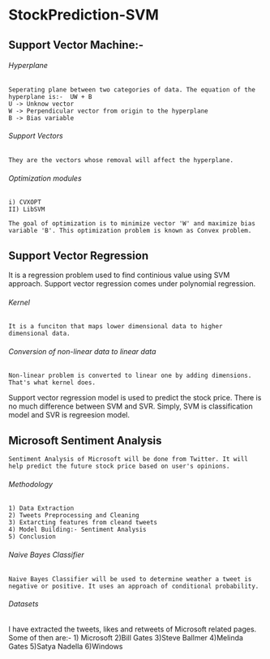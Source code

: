 # StockPrediction-SVM

## Support Vector Machine:-

###### Hyperplane
    Seperating plane between two categories of data. The equation of the hyperplane is:-  UW + B
    U -> Unknow vector
    W -> Perpendicular vector from origin to the hyperplane
    B -> Bias variable
    
###### Support Vectors
    They are the vectors whose removal will affect the hyperplane.
    
###### Optimization modules
    i) CVXOPT
    II) LibSVM
    
    The goal of optimization is to minimize vector 'W' and maximize bias variable 'B'. This optimization problem is known as Convex problem.
    
## Support Vector Regression

It is a regression problem used to find continious value using SVM approach. Support vector regression comes under polynomial regression. 

###### Kernel
    It is a funciton that maps lower dimensional data to higher dimensional data.
    
###### Conversion of non-linear data to linear data
    Non-linear problem is converted to linear one by adding dimensions. That's what kernel does. 
    
Support vector regression model is used to predict the stock price. There is no much difference between SVM and SVR. Simply, SVM is classification model and SVR is regreesion model. 

## Microsoft Sentiment Analysis
    Sentiment Analysis of Microsoft will be done from Twitter. It will help predict the future stock price based on user's opinions.
    
###### Methodology
    1) Data Extraction
    2) Tweets Preprocessing and Cleaning
    3) Extarcting features from cleand tweets
    4) Model Building:- Sentiment Analysis
    5) Conclusion

###### Naive Bayes Classifier

    Naive Bayes Classifier will be used to determine weather a tweet is negative or positive. It uses an approach of conditional probability. 
    
###### Datasets
I have extracted the tweets, likes and retweets of Microsoft related pages. Some of then are:-
    1) Microsoft
    2)Bill Gates
    3)Steve Ballmer
    4)Melinda Gates
    5)Satya Nadella
    6)Windows
    
